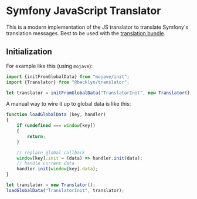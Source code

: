 Symfony JavaScript Translator
=============================

This is a modern implementation of the JS translator to translate Symfony's translation messages.
Best to be used with the [translation bundle](https://github.com/Becklyn/translations-bundle).


Initialization
--------------

For example like this (using `mojave`):

```js
import {initFromGlobalData} from "mojave/init"; 
import {Translator} from "@becklyn/translator";

let translator = initFromGlobalData("TranslatorInit", new Translator());
```


A manual way to wire it up to global data is like this: 

```js
function loadGlobalData (key, handler)
{
    if (undefined === window[key])
    {
        return;
    }

    // replace global callback
    window[key].init = (data) => handler.init(data);
    // handle current data
    handler.init(window[key].data);
}

let translator = new Translator();
loadGlobalData("TranslatorInit", translator);
```
